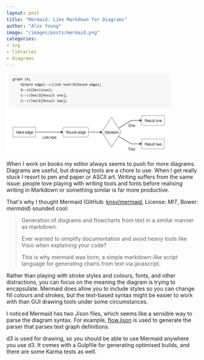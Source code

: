 ```yaml
---
layout: post
title: "Mermaid: Like Markdown for Diagrams"
author: "Alex Young"
image: "/images/posts/mermaid.png"
categories:
- svg
- libraries
- diagrams
---
```


![Mermaid](/images/posts/mermaid.png)

When I work on books my editor always seems to push for more diagrams.  Diagrams are useful, but drawing tools are a chore to use.  When I get really stuck I resort to pen and paper or ASCII art.  Writing suffers from the same issue: people love playing with writing tools and fonts before realising writing in Markdown or something similar is far more productive.

That's why I thought Mermaid (GitHub: [knsv/mermaid](https://github.com/knsv/mermaid), License: _MIT_, Bower: _mermaid_) sounded cool:

> Generation of diagrams and flowcharts from text in a similar manner as markdown.
>
> Ever wanted to simplify documentation and avoid heavy tools like Visio when explaining your code?
>
> This is why mermaid was born, a simple markdown-like script language for generating charts from text via javascript.

Rather than playing with stroke styles and colours, fonts, and other distractions, you can focus on the meaning the diagram is trying to encapsulate.  Mermaid does allow you to include styles so you can change fill colours and strokes, but the text-based syntax might be easier to work with than GUI drawing tools under some circumstances.

I noticed Mermaid has two Jison files, which seems like a sensible way to parse the diagram syntax.  For example, [flow.jison](https://github.com/knsv/mermaid/blob/master/src/parser/flow.jison) is used to generate the parser that parses text graph definitions.

d3 is used for drawing, so you should be able to use Mermaid anywhere you use d3.  It comes with a Gulpfile for generating optimised builds, and there are some Karma tests as well.
